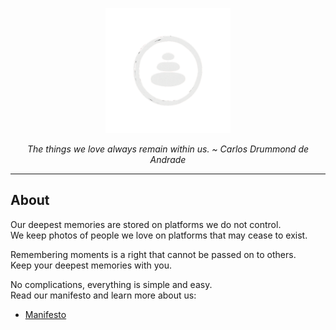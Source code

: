 <p align="center">
  <img src="./public/static/zen_logo.png" alt="ZenTube logo" width="200"/>
</p>

<p align="center">
  <em>The things we love always remain within us. ~ Carlos Drummond de Andrade</em>
</p>

---

## About
Our deepest memories are stored on platforms we do not control.   
We keep photos of people we love on platforms that may cease to exist.  

Remembering moments is a right that cannot be passed on to others.   
Keep your deepest memories with you.  

No complications, everything is simple and easy.  
Read our manifesto and learn more about us:
- [Manifesto](https://zentube.pinnlabs.online)

